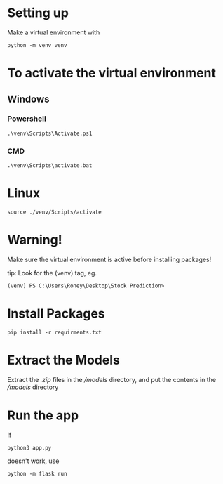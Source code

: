 # Setting up

Make a virtual environment with
```
python -m venv venv
```

# To activate the virtual environment
## Windows
### Powershell
```
.\venv\Scripts\Activate.ps1
```
### CMD
```
.\venv\Scripts\activate.bat
```
# Linux
```
source ./venv/Scripts/activate  
```

# Warning!
Make sure the virtual environment is active before installing packages!

tip: Look for the (venv) tag, eg.
```
(venv) PS C:\Users\Roney\Desktop\Stock Prediction>
```

# Install Packages
```
pip install -r requirments.txt
```

# Extract the Models


Extract the *.zip* files in the */models* directory, and put the contents in the */models* directory


# Run the app

If 
```
python3 app.py
```
doesn't work, use 
```
python -m flask run
```

